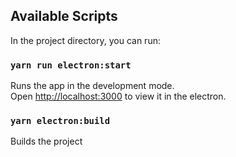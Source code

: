 

## Available Scripts

In the project directory, you can run:

### `yarn run electron:start`

Runs the app in the development mode.\
Open [http://localhost:3000](http://localhost:3000) to view it in the electron.


### `yarn electron:build`

Builds the project
